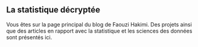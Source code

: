 ## La statistique décryptée 

Vous êtes sur la page principal du blog de Faouzi Hakimi. Des projets ainsi que des articles en rapport avec la statistique et les sciences des données sont présentés ici. 

